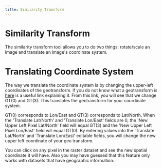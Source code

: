 ```yaml
---
title: Similarity Transform
---
```


# Similarity Transform

The similarity transform tool allows you to do two things: rotate/scale an image and translate an image's coordinate system. 

# Translating Coordinate System

The way we translate the coordinate system is by changing the upper-left coordinates of 
the geotransform. If you do not know what a geotransform is [here](https://gdal.org/en/stable/tutorials/geotransforms_tut.html) is a useful link explaining it. From this link, you will see that we change GT(0) and GT(3). This translates the geotransform for your coordinate system.

GT(0) corresponds to Lon/East and GT(3) corresponds to Lat/North. When the 'Translate Lat/North' and 'Translate Lon/East' fields are 0, the 'New Upper Left Pixel Lat/North' field will equal GT(3) and the 'New Upper Left Pixel Lon/East' field will equal GT(0). By entering values into the 'Translate Lat/North' and 'Translate Lon/East' editable fields, you will change the new upper left coordinate of your geo transform.

You can click on any pixel in the raster dataset and see the new spatial coordinate it will have. Also you may have guessed that this feature only works with datasets that have geographic information.
